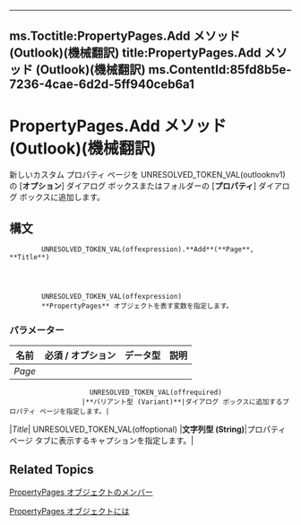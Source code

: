 

---
ms.Toctitle:PropertyPages.Add メソッド (Outlook)(機械翻訳)
title:PropertyPages.Add メソッド (Outlook)(機械翻訳)
ms.ContentId:85fd8b5e-7236-4cae-6d2d-5ff940ceb6a1
---
# PropertyPages.Add メソッド (Outlook)(機械翻訳)




新しいカスタム プロパティ ページを UNRESOLVED_TOKEN_VAL(outlooknv1) の [**オプション**] ダイアログ ボックスまたはフォルダーの [**プロパティ**] ダイアログ ボックスに追加します。

## 構文

            UNRESOLVED_TOKEN_VAL(offexpression).**Add**(**Page**, **Title**)




            UNRESOLVED_TOKEN_VAL(offexpression)
            **PropertyPages** オブジェクトを表す変数を指定します。

### パラメーター

|**名前**|**必須 / オプション**|**データ型**|**説明**|
|---|---|---|---|
|*Page*|
                        UNRESOLVED_TOKEN_VAL(offrequired)
                      |**バリアント型 (Variant)**|ダイアログ ボックスに追加するプロパティ ページを指定します。|
|*Title*|
                        UNRESOLVED_TOKEN_VAL(offoptional)
                      |**文字列型 (String)**|プロパティ ページ タブに表示するキャプションを指定します。|





## Related Topics

[PropertyPages オブジェクトのメンバー](f4ffb5e3-3821-30ad-6752-0c531fa00e99.md)

[PropertyPages オブジェクトには](9850ae7b-f167-d3b2-2e9b-f1df1e4922ec.md)




